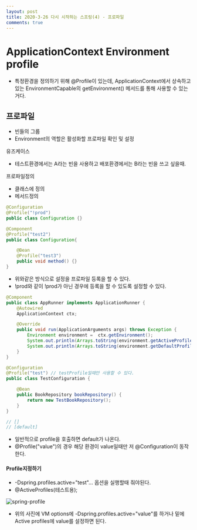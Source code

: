 ```yaml
---
layout: post
title: 2020-3-26 다시 시작하는 스프링(4) - 프로파일
comments: true
---
```


# ApplicationContext Environment profile

- 특정환경을 정의하기 위해 @Profile이 있는데, ApplicationContext에서 상속하고 있는 EnvironmentCapable의 getEnvironment() 메서드를 통해 사용할 수 있는거다.



## 프로파일

- 빈들의 그룹
- Environment의 역할은 활성화할 프로파일 확인 및 설정

유즈케이스

- 테스트환경에서는 A라는 빈을 사용하고 배포환경에서는 B라는 빈을 쓰고 싶을때.



프로파일정의

- 클래스에 정의
- 메서드정의

```java
@Configuration
@Profile("!prod")
public class Configuration {}

@Component
@Profile("test2")
public class Configuration{

	@Bean
	@Profile("test3")
	public void method() {}
}

```

- 위와같은 방식으로 설정을 프로파일 등록을 할 수 있다.
- !prod와 같이 !prod가 아닌 경우에 등록을 할 수 있도록 설정할 수 있다.

```java
@Component
public class AppRunner implements ApplicationRunner {
    @Autowired
    ApplicationContext ctx;

    @Override
    public void run(ApplicationArguments args) throws Exception {
        Environment environment =  ctx.getEnvironment();
        System.out.println(Arrays.toString(environment.getActiveProfiles()));
        System.out.println(Arrays.toString(environment.getDefaultProfiles()));
    }
}

@Configuration
@Profile("test") // testProfile일때만 사용할 수 있다.
public class TestConfiguration {

    @Bean
    public BookRepository bookRepository() {
        return new TestBookRepository();
    }
}

// []
// [default]
```

- 일반적으로 profile을 호출하면 default가 나온다.
- @Profile("value")의 경우 해당 환경이 value일때만 저 @Configuration이 동작한다.

#### Profile지정하기

- -Dspring.profiles.active="test"... 옵션을 실행할때 줘야된다.
- @ActiveProfiles(테스트용);

![spring-profile](/Users/jaeyeonkim/Desktop/spring-profile.png)

- 위의 사진에 VM options에 -Dspring.profiles.active="value"를 하거나 밑에 Active profiles에 value를 설정하면 된다.
